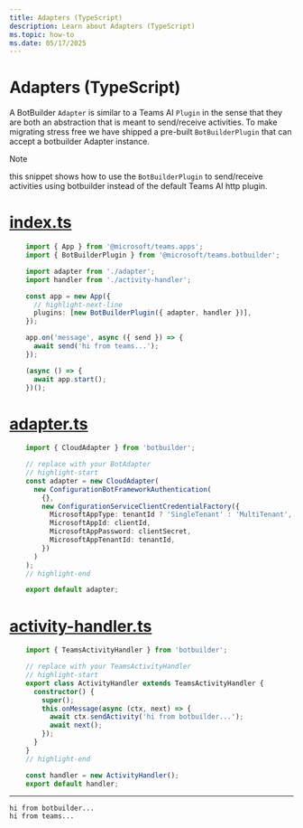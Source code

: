 ```yaml
---
title: Adapters (TypeScript)
description: Learn about Adapters (TypeScript)
ms.topic: how-to
ms.date: 05/17/2025
---
```

# Adapters (TypeScript)

A BotBuilder `Adapter` is similar to a Teams AI `Plugin` in the sense that they are both
an abstraction that is meant to send/receive activities. To make migrating stress free we have
shipped a pre-built `BotBuilderPlugin` that can accept a botbuilder Adapter instance.

> [!NOTE]
> this snippet shows how to use the `BotBuilderPlugin` to send/receive activities using
> botbuilder instead of the default Teams AI http plugin.

# [index.ts](#tab/index)

```typescript
    import { App } from '@microsoft/teams.apps';
    import { BotBuilderPlugin } from '@microsoft/teams.botbuilder';

    import adapter from './adapter';
    import handler from './activity-handler';

    const app = new App({
      // highlight-next-line
      plugins: [new BotBuilderPlugin({ adapter, handler })],
    });

    app.on('message', async ({ send }) => {
      await send('hi from teams...');
    });

    (async () => {
      await app.start();
    })();
```

# [adapter.ts](#tab/adapter)

```typescript
    import { CloudAdapter } from 'botbuilder';

    // replace with your BotAdapter
    // highlight-start
    const adapter = new CloudAdapter(
      new ConfigurationBotFrameworkAuthentication(
        {},
        new ConfigurationServiceClientCredentialFactory({
          MicrosoftAppType: tenantId ? 'SingleTenant' : 'MultiTenant',
          MicrosoftAppId: clientId,
          MicrosoftAppPassword: clientSecret,
          MicrosoftAppTenantId: tenantId,
        })
      )
    );
    // highlight-end

    export default adapter;
```
# [activity-handler.ts](#tab/activity-handler)

```typescript
    import { TeamsActivityHandler } from 'botbuilder';

    // replace with your TeamsActivityHandler
    // highlight-start
    export class ActivityHandler extends TeamsActivityHandler {
      constructor() {
        super();
        this.onMessage(async (ctx, next) => {
          await ctx.sendActivity('hi from botbuilder...');
          await next();
        });
      }
    }
    // highlight-end

    const handler = new ActivityHandler();
    export default handler;
```
---

```
hi from botbuilder...
hi from teams...
```